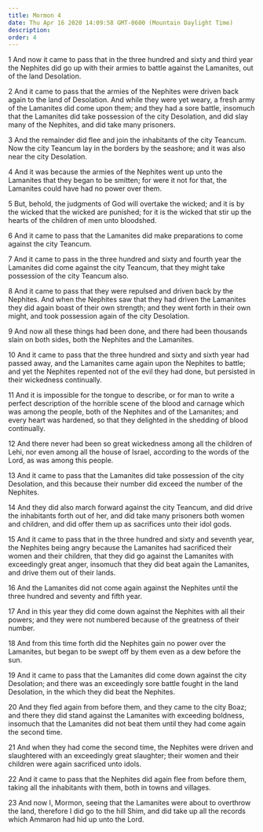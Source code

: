 ```yaml
---
title: Mormon 4
date: Thu Apr 16 2020 14:09:58 GMT-0600 (Mountain Daylight Time)
description: 
order: 4
---
```


<p>
  1 And now it came to pass that in the three hundred and sixty and third year
  the Nephites did go up with their armies to battle against the Lamanites, out
  of the land Desolation.
</p>
<p>
  2 And it came to pass that the armies of the Nephites were driven back again
  to the land of Desolation. And while they were yet weary, a fresh army of the
  Lamanites did come upon them; and they had a sore battle, insomuch that the
  Lamanites did take possession of the city Desolation, and did slay many of the
  Nephites, and did take many prisoners.
</p>
<p>
  3 And the remainder did flee and join the inhabitants of the city Teancum. Now
  the city Teancum lay in the borders by the seashore; and it was also near the
  city Desolation.
</p>
<p>
  4 And it was because the armies of the Nephites went up unto the Lamanites
  that they began to be smitten; for were it not for that, the Lamanites could
  have had no power over them.
</p>
<p>
  5 But, behold, the judgments of God will overtake the wicked; and it is by the
  wicked that the wicked are punished; for it is the wicked that stir up the
  hearts of the children of men unto bloodshed.
</p>
<p>
  6 And it came to pass that the Lamanites did make preparations to come against
  the city Teancum.
</p>
<p>
  7 And it came to pass in the three hundred and sixty and fourth year the
  Lamanites did come against the city Teancum, that they might take possession
  of the city Teancum also.
</p>
<p>
  8 And it came to pass that they were repulsed and driven back by the Nephites.
  And when the Nephites saw that they had driven the Lamanites they did again
  boast of their own strength; and they went forth in their own might, and took
  possession again of the city Desolation.
</p>
<p>
  9 And now all these things had been done, and there had been thousands slain
  on both sides, both the Nephites and the Lamanites.
</p>
<p>
  10 And it came to pass that the three hundred and sixty and sixth year had
  passed away, and the Lamanites came again upon the Nephites to battle; and yet
  the Nephites repented not of the evil they had done, but persisted in their
  wickedness continually.
</p>
<p>
  11 And it is impossible for the tongue to describe, or for man to write a
  perfect description of the horrible scene of the blood and carnage which was
  among the people, both of the Nephites and of the Lamanites; and every heart
  was hardened, so that they delighted in the shedding of blood continually.
</p>
<p>
  12 And there never had been so great wickedness among all the children of
  Lehi, nor even among all the house of Israel, according to the words of the
  Lord, as was among this people.
</p>
<p>
  13 And it came to pass that the Lamanites did take possession of the city
  Desolation, and this because their number did exceed the number of the
  Nephites.
</p>
<p>
  14 And they did also march forward against the city Teancum, and did drive the
  inhabitants forth out of her, and did take many prisoners both women and
  children, and did offer them up as sacrifices unto their idol gods.
</p>
<p>
  15 And it came to pass that in the three hundred and sixty and seventh year,
  the Nephites being angry because the Lamanites had sacrificed their women and
  their children, that they did go against the Lamanites with exceedingly great
  anger, insomuch that they did beat again the Lamanites, and drive them out of
  their lands.
</p>
<p>
  16 And the Lamanites did not come again against the Nephites until the three
  hundred and seventy and fifth year.
</p>
<p>
  17 And in this year they did come down against the Nephites with all their
  powers; and they were not numbered because of the greatness of their number.
</p>
<p>
  18 And from this time forth did the Nephites gain no power over the Lamanites,
  but began to be swept off by them even as a dew before the sun.
</p>
<p>
  19 And it came to pass that the Lamanites did come down against the city
  Desolation; and there was an exceedingly sore battle fought in the land
  Desolation, in the which they did beat the Nephites.
</p>
<span></span>
<p>
  20 And they fled again from before them, and they came to the city Boaz; and
  there they did stand against the Lamanites with exceeding boldness, insomuch
  that the Lamanites did not beat them until they had come again the second
  time.
</p>
<p>
  21 And when they had come the second time, the Nephites were driven and
  slaughtered with an exceedingly great slaughter; their women and their
  children were again sacrificed unto idols.
</p>
<p>
  22 And it came to pass that the Nephites did again flee from before them,
  taking all the inhabitants with them, both in towns and villages.
</p>
<p>
  23 And now I, Mormon, seeing that the Lamanites were about to overthrow the
  land, therefore I did go to the hill Shim, and did take up all the records
  which Ammaron had hid up unto the Lord.
</p>
